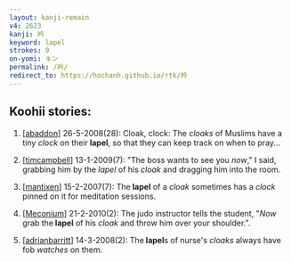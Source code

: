 ```yaml
---
layout: kanji-remain
v4: 2623
kanji: 衿
keyword: lapel
strokes: 9
on-yomi: キン
permalink: /衿/
redirect_to: https://hochanh.github.io/rtk/衿
---
```


## Koohii stories: 

1) [<a href="http://kanji.koohii.com/profile/abaddon">abaddon</a>] 26-5-2008(28): Cloak, clock: The <em>cloaks</em> of Muslims have a tiny <em>clock</em> on their<strong> lapel</strong>, so that they can keep track on when to pray...

2) [<a href="http://kanji.koohii.com/profile/timcampbell">timcampbell</a>] 13-1-2009(7): &quot;The boss wants to see you <em>now</em>,&quot; I said, grabbing him by the <em>lapel</em> of his <em>cloak</em> and dragging him into the room.

3) [<a href="http://kanji.koohii.com/profile/mantixen">mantixen</a>] 15-2-2007(7): The<strong> lapel</strong> of a <em>cloak</em> sometimes has a <em>clock</em> pinned on it for meditation sessions.

4) [<a href="http://kanji.koohii.com/profile/Meconium">Meconium</a>] 21-2-2010(2): The judo instructor tells the student, &quot;<em>Now</em> grab the<strong> lapel</strong> of his <em>cloak</em> and throw him over your shoulder.&quot;.

5) [<a href="http://kanji.koohii.com/profile/adrianbarritt">adrianbarritt</a>] 14-3-2008(2): The<strong> lapel</strong>s of nurse&#039;s <em>cloaks</em> always have fob <em>watches</em> on them.

